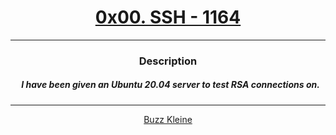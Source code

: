 # [<center>0x00. SSH - 1164</center>](https://intranet.hbtn.io/projects/1164)
 ---
 ### <center>Description</center> 
 ##### &emsp; I have been given an Ubuntu 20.04 server to test RSA connections on.
 ---
 [<center>Buzz Kleine</center>](github.com/conkobar)
